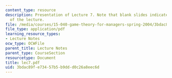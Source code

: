 ```yaml
---
content_type: resource
description: Presentation of Lecture 7. Note that blank slides indicate separate sections
  of the lecture.
file: /media/courses/15-040-game-theory-for-managers-spring-2004/3bdac89fe73457b5b9ddd0c26a8eec6d_lec7.pdf
file_type: application/pdf
learning_resource_types:
- Lecture Notes
ocw_type: OCWFile
parent_title: Lecture Notes
parent_type: CourseSection
resourcetype: Document
title: lec7.pdf
uid: 3bdac89f-e734-57b5-b9dd-d0c26a8eec6d
---
```

